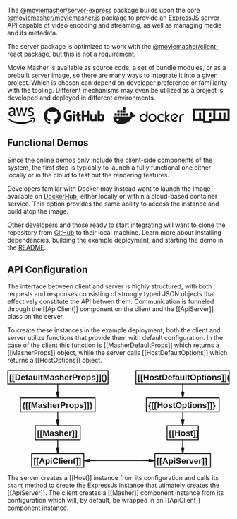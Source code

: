 The [@moviemasher/server-express](https://www.npmjs.com/package/@moviemasher/server-express)
package builds upon the core [@moviemasher/moviemasher.js](https://www.npmjs.com/package/@moviemasher/moviemasher.js) package to provide an [ExpressJS](https://expressjs.com) server API capable of video encoding and streaming, as well as managing media and its metadata. 

The server package is optimized to work with the [@moviemasher/client-react](https://www.npmjs.com/package/@moviemasher/client-react) package, but this is not a requirement. 



Movie Masher is available as source code, a set of bundle modules, or as a prebuilt server image, so there are many ways to integrate it into a given project. Which is chosen can depend on developer preference or familiarity with the tooling. Different mechanisms may even be utilized as a project is developed and deployed in different environments.

<!-- MAGIC:START (COLORSVG:replacements=black&src=../svg/third-party.svg) -->
<svg width="640" height="48" xmlns="http://www.w3.org/2000/svg" xmlns:xlink="http://www.w3.org/1999/xlink" viewbox="0 0 640 48" class='diagram'>
<path d="M 129.45 0.00 C 115.98 0.00 105.06 10.89 105.06 24.33 L 105.06 24.33 C 105.05 34.81 111.77 44.11 121.74 47.42 C 122.96 47.63 123.42 46.90 123.42 46.26 C 123.42 45.68 123.38 43.77 123.38 41.73 C 117.26 42.86 115.67 40.24 115.18 38.87 C 114.91 38.17 113.72 36.01 112.68 35.43 C 111.83 34.98 110.61 33.85 112.65 33.82 C 114.57 33.79 115.94 35.59 116.40 36.32 C 118.60 40.00 122.11 38.96 123.51 38.32 C 123.72 36.74 124.36 35.68 125.06 35.07 C 119.63 34.46 113.96 32.36 113.96 23.06 C 113.96 20.41 114.91 18.22 116.46 16.51 C 116.22 15.91 115.37 13.41 116.71 10.07 C 116.71 10.07 118.75 9.43 123.42 12.56 L 123.42 12.56 C 125.40 12.01 127.45 11.74 129.52 11.74 C 131.59 11.74 133.66 12.01 135.61 12.56 C 140.28 9.40 142.32 10.07 142.32 10.07 C 143.66 13.41 142.81 15.91 142.57 16.52 C 144.12 18.22 145.07 20.38 145.07 23.06 C 145.07 32.39 139.37 34.46 133.94 35.07 C 134.82 35.83 135.58 37.29 135.58 39.57 C 135.58 42.83 135.55 45.44 135.55 46.26 C 135.55 46.90 136.01 47.66 137.23 47.42 L 137.23 47.42 C 147.16 44.07 153.85 34.79 153.85 24.33 C 153.85 10.89 142.93 0.00 129.45 0.00 Z M 129.45 0.00" stroke="none" fill="currentColor"  />
<path d="M 184.91 21.46 L 175.09 21.46 C 174.84 21.46 174.63 21.67 174.63 21.92 L 174.63 26.71 C 174.63 26.96 174.84 27.17 175.09 27.17 L 178.92 27.17 L 178.92 33.11 C 178.92 33.11 178.06 33.41 175.69 33.41 C 172.88 33.41 168.96 32.38 168.96 23.79 C 168.96 15.20 173.04 14.07 176.87 14.07 C 180.19 14.07 181.62 14.65 182.53 14.93 C 182.81 15.01 183.08 14.73 183.08 14.48 L 184.17 9.85 C 184.17 9.73 184.13 9.59 184.00 9.50 C 183.63 9.23 181.37 7.98 175.69 7.98 C 169.13 7.98 162.41 10.76 162.41 24.13 C 162.41 37.50 170.11 39.49 176.59 39.49 C 181.96 39.49 185.22 37.20 185.22 37.20 C 185.35 37.13 185.37 36.94 185.37 36.85 L 185.37 21.92 C 185.37 21.67 185.16 21.46 184.91 21.46" stroke="none" fill="currentColor"  />
<path d="M 235.50 9.58 C 235.50 9.32 235.30 9.12 235.05 9.12 L 229.52 9.12 C 229.27 9.12 229.06 9.32 229.06 9.58 C 229.06 9.58 229.06 20.23 229.06 20.23 L 220.45 20.23 L 220.45 9.58 C 220.45 9.32 220.24 9.12 219.99 9.12 L 214.46 9.12 C 214.21 9.12 214.01 9.32 214.01 9.58 L 214.01 38.43 C 214.01 38.68 214.21 38.89 214.46 38.89 L 219.99 38.89 C 220.24 38.89 220.45 38.68 220.45 38.43 L 220.45 26.09 L 229.06 26.09 C 229.06 26.09 229.05 38.43 229.05 38.43 C 229.05 38.68 229.25 38.89 229.51 38.89 L 235.05 38.89 C 235.30 38.89 235.50 38.68 235.50 38.43 Z M 235.50 9.58" stroke="none" fill="currentColor"  />
<path d="M 195.34 13.36 C 195.34 11.38 193.75 9.77 191.78 9.77 C 189.81 9.77 188.21 11.38 188.21 13.36 C 188.21 15.35 189.81 16.96 191.78 16.96 C 193.75 16.96 195.34 15.35 195.34 13.36" stroke="none" fill="currentColor"  />
<path d="M 194.95 32.34 L 194.95 19.03 C 194.95 18.77 194.74 18.57 194.49 18.57 L 188.98 18.57 C 188.73 18.57 188.50 18.83 188.50 19.08 L 188.50 38.16 C 188.50 38.72 188.85 38.88 189.30 38.88 L 194.27 38.88 C 194.81 38.88 194.95 38.62 194.95 38.15 Z M 194.95 32.34" stroke="none" fill="currentColor"  />
<path d="M 256.51 18.61 L 251.02 18.61 C 250.77 18.61 250.57 18.82 250.57 19.07 L 250.57 33.22 C 250.57 33.22 249.17 34.23 247.20 34.23 C 245.22 34.23 244.69 33.34 244.69 31.41 L 244.69 19.07 C 244.69 18.82 244.49 18.61 244.24 18.61 L 238.67 18.61 C 238.42 18.61 238.21 18.82 238.21 19.07 L 238.21 32.34 C 238.21 38.08 241.42 39.48 245.83 39.48 C 249.45 39.48 252.36 37.49 252.36 37.49 C 252.36 37.49 252.50 38.54 252.57 38.66 C 252.63 38.79 252.79 38.91 252.97 38.91 L 256.51 38.90 C 256.76 38.90 256.97 38.69 256.97 38.44 L 256.97 19.07 C 256.97 18.82 256.76 18.61 256.51 18.61" stroke="none" fill="currentColor"  />
<path d="M 269.34 34.22 C 267.43 34.16 266.14 33.30 266.14 33.30 L 266.14 24.16 C 266.14 24.16 267.42 23.38 268.98 23.24 C 270.95 23.07 272.86 23.66 272.86 28.36 C 272.86 33.32 272.00 34.30 269.34 34.22 M 271.50 17.96 C 268.38 17.96 266.27 19.35 266.27 19.35 L 266.27 9.58 C 266.27 9.32 266.06 9.12 265.81 9.12 L 260.27 9.12 C 260.01 9.12 259.81 9.32 259.81 9.58 L 259.81 38.43 C 259.81 38.68 260.01 38.89 260.27 38.89 L 264.11 38.89 C 264.29 38.89 264.42 38.80 264.51 38.64 C 264.61 38.49 264.75 37.31 264.75 37.31 C 264.75 37.31 267.01 39.46 271.30 39.46 C 276.34 39.46 279.23 36.91 279.23 28.02 C 279.23 19.12 274.62 17.96 271.50 17.96" stroke="none" fill="currentColor"  />
<path d="M 210.83 18.56 L 206.69 18.56 C 206.69 18.56 206.68 13.10 206.68 13.10 C 206.68 12.89 206.57 12.79 206.33 12.79 L 200.68 12.79 C 200.46 12.79 200.34 12.89 200.34 13.10 L 200.34 18.74 C 200.34 18.74 197.51 19.42 197.32 19.48 C 197.13 19.53 196.99 19.71 196.99 19.92 L 196.99 23.47 C 196.99 23.72 197.20 23.93 197.45 23.93 L 200.34 23.93 L 200.34 32.46 C 200.34 38.80 204.80 39.43 207.81 39.43 C 209.19 39.43 210.83 38.98 211.10 38.89 C 211.27 38.82 211.36 38.66 211.36 38.47 L 211.37 34.57 C 211.37 34.31 211.15 34.11 210.91 34.11 C 210.67 34.11 210.05 34.21 209.41 34.21 C 207.38 34.21 206.69 33.26 206.69 32.04 C 206.69 30.82 206.69 23.93 206.69 23.93 L 210.83 23.93 C 211.08 23.93 211.29 23.72 211.29 23.47 L 211.29 19.02 C 211.29 18.77 211.08 18.56 210.83 18.56" stroke="none" fill="currentColor"  />
<path d="M 318.03 38.24 C 316.17 38.24 314.48 36.71 314.48 34.83 C 314.48 32.95 316.01 31.42 318.03 31.42 C 320.06 31.42 321.58 32.95 321.58 34.83 C 321.58 36.71 319.89 38.24 318.03 38.24 Z M 361.64 19.63 C 361.30 16.90 359.61 14.68 357.42 12.98 L 356.57 12.29 L 355.89 13.15 C 354.54 14.68 354.04 17.41 354.20 19.46 C 354.37 21.00 354.88 22.54 355.73 23.73 C 355.05 24.07 354.20 24.41 353.53 24.76 C 352.01 25.27 350.49 25.44 348.97 25.44 L 305.19 25.44 L 305.02 26.46 C 304.68 29.71 305.19 33.12 306.54 36.20 L 307.22 37.39 L 307.22 37.56 C 311.27 44.39 318.54 47.46 326.49 47.46 C 341.70 47.46 354.20 40.81 360.12 26.46 C 364.01 26.63 367.90 25.61 369.75 21.85 L 370.26 21.00 L 369.42 20.49 C 367.22 19.12 364.18 18.95 361.64 19.63 Z M 339.84 16.90 L 333.25 16.90 L 333.25 23.56 L 339.84 23.56 L 339.84 16.90 Z M 339.84 8.54 L 333.25 8.54 L 333.25 15.20 L 339.84 15.20 L 339.84 8.54 Z M 339.84 0.00 L 333.25 0.00 L 333.25 6.66 L 339.84 6.66 L 339.84 0.00 Z M 347.95 16.90 L 341.36 16.90 L 341.36 23.56 L 347.95 23.56 L 347.95 16.90 Z M 323.44 16.90 L 316.85 16.90 L 316.85 23.56 L 323.44 23.56 L 323.44 16.90 Z M 331.72 16.90 L 325.13 16.90 L 325.13 23.56 L 331.72 23.56 L 331.72 16.90 Z M 315.33 16.90 L 308.74 16.90 L 308.74 23.56 L 315.33 23.56 L 315.33 16.90 Z M 331.72 8.54 L 325.13 8.54 L 325.13 15.20 L 331.72 15.20 L 331.72 8.54 Z M 323.44 8.54 L 316.85 8.54 L 316.85 15.20 L 323.44 15.20 L 323.44 8.54 Z M 323.44 8.54" stroke="none" fill="currentColor"  />
<path d="M 475.56 34.15 C 478.44 31.59 481.31 29.20 484.18 26.63 C 485.20 25.78 486.21 24.93 487.22 23.90 C 486.38 22.88 485.20 22.20 484.01 21.68 C 481.82 20.83 479.62 21.17 477.42 22.37 C 474.72 23.90 473.53 26.46 473.70 29.54 C 473.70 30.73 474.04 31.93 474.72 32.95 C 475.22 33.46 475.39 33.81 475.56 34.15 M 478.94 36.54 C 480.29 37.05 481.98 37.05 483.51 36.71 C 484.18 36.37 486.21 35.51 486.89 35.68 L 487.22 35.68 C 487.73 35.85 488.07 36.20 488.24 36.71 C 488.75 37.73 488.58 38.76 487.56 39.27 L 487.22 39.44 C 483.51 41.66 479.62 41.32 475.90 39.27 C 474.21 38.24 472.86 36.88 471.84 35.17 L 471.67 34.83 C 469.31 30.73 469.65 26.29 472.35 22.37 C 473.20 21.00 474.55 19.98 475.90 19.12 L 476.41 18.78 C 479.96 16.73 483.68 16.90 487.22 18.61 C 489.08 19.63 490.77 21.00 491.79 22.88 L 491.96 23.22 C 492.80 24.59 491.79 25.78 490.60 26.63 L 487.06 29.71 C 484.01 32.10 481.48 34.32 478.94 36.54 Z M 506.49 17.76 L 506.83 17.76 C 508.01 17.76 508.86 18.61 508.86 19.81 C 508.86 21.51 507.34 21.85 505.99 21.85 C 504.30 21.85 502.61 22.88 501.42 24.07 C 499.90 25.61 499.23 27.49 499.23 29.54 L 499.23 39.10 C 499.23 40.12 498.55 41.15 497.37 41.15 L 497.03 41.15 C 495.84 41.15 495.17 40.29 495.17 39.10 L 495.17 29.02 C 495.17 25.10 497.03 22.02 500.07 19.81 C 502.27 18.44 504.30 17.76 506.49 17.76 Z M 458.15 24.41 L 462.72 19.81 C 463.22 19.46 464.74 17.59 465.42 17.59 L 466.10 17.59 C 466.94 17.76 467.62 18.27 467.62 19.29 L 467.62 19.63 C 467.62 20.32 466.77 21.00 466.43 21.51 C 465.59 22.54 464.58 23.39 463.73 24.41 L 459.00 29.20 L 465.08 35.34 L 466.77 37.05 L 467.45 37.73 C 467.62 38.07 467.79 38.24 467.79 38.59 L 467.79 39.10 C 467.62 39.95 466.94 40.63 466.10 40.63 L 465.76 40.63 C 465.08 40.63 464.41 39.95 463.90 39.44 C 463.05 38.59 462.04 37.73 461.20 36.71 L 458.15 33.81 L 458.15 38.59 C 458.15 39.61 457.48 40.63 456.29 40.63 L 455.96 40.63 C 454.77 40.63 454.10 39.78 454.10 38.59 L 454.10 12.29 C 454.10 11.27 454.77 10.41 455.96 10.41 L 456.29 10.41 C 457.48 10.41 458.15 11.27 458.15 12.29 L 458.15 24.41 Z M 445.65 21.85 C 445.14 21.51 443.96 21.51 443.28 21.51 C 440.07 21.34 437.70 23.22 436.35 26.12 C 435.84 27.15 435.67 28.17 435.67 29.37 C 435.67 32.78 437.36 35.17 440.41 36.54 C 441.42 37.05 442.94 37.22 444.12 37.22 C 445.14 37.22 446.66 36.54 447.50 36.20 L 448.35 36.20 C 449.19 36.37 449.87 36.88 449.87 37.90 L 449.87 38.24 C 449.87 40.63 445.48 41.15 443.96 41.32 C 438.21 41.66 433.81 38.42 432.12 32.95 C 431.79 31.93 431.79 31.07 431.79 30.05 L 431.79 29.20 C 431.79 24.93 433.81 21.51 437.53 19.46 C 439.22 18.44 441.08 17.93 443.11 17.93 L 443.96 17.93 C 445.98 17.93 448.01 18.44 449.70 19.63 L 449.87 19.81 L 450.04 19.98 C 450.21 20.32 450.38 20.66 450.38 21.00 L 450.38 21.34 C 450.38 22.37 449.70 22.88 448.69 23.05 L 448.52 23.05 C 447.34 22.71 445.98 22.02 445.65 21.85 Z M 410.15 29.20 C 410.15 32.10 411.67 34.32 414.04 35.85 C 415.22 36.54 416.57 36.88 417.93 36.88 C 420.80 36.88 423.00 35.34 424.52 32.95 C 425.19 31.76 425.53 30.39 425.53 29.02 C 425.53 26.29 424.18 24.07 421.98 22.54 C 420.80 21.68 419.28 21.34 417.93 21.34 C 414.71 21.34 412.35 23.05 411.00 25.95 C 410.15 27.15 410.15 28.17 410.15 29.20 Z M 417.25 17.59 L 417.76 17.59 C 422.32 17.59 425.70 19.81 427.90 23.73 C 428.74 25.27 429.25 26.98 429.25 28.85 L 429.25 29.71 C 429.25 33.98 427.22 37.39 423.50 39.44 C 421.81 40.46 419.95 40.98 417.93 40.98 L 417.08 40.98 C 412.86 40.98 409.47 38.93 407.45 35.17 C 406.43 33.46 405.93 31.59 405.93 29.54 L 405.93 28.68 C 405.93 24.41 407.95 21.00 411.67 18.95 C 413.53 18.10 415.22 17.59 417.25 17.59 Z M 384.46 29.20 C 384.46 32.27 385.98 34.66 388.69 36.02 C 389.70 36.54 390.88 36.88 392.23 36.88 C 395.28 36.88 397.47 35.51 399.00 32.95 C 399.67 31.76 400.01 30.39 400.01 29.02 C 400.01 26.29 398.83 24.24 396.63 22.71 C 395.28 21.85 393.92 21.34 392.23 21.34 C 389.02 21.34 386.66 23.05 385.30 25.95 C 384.80 27.15 384.46 28.17 384.46 29.20 Z M 400.01 20.49 L 400.01 12.12 C 400.01 11.10 400.69 10.07 401.87 10.07 L 402.21 10.07 C 403.39 10.07 404.07 10.93 404.07 12.12 L 404.07 29.71 C 404.07 33.98 402.04 37.39 398.32 39.44 C 396.63 40.46 394.77 40.98 392.74 40.98 L 391.90 40.98 C 387.67 40.98 384.29 38.93 382.26 35.17 C 381.25 33.46 380.74 31.59 380.74 29.54 L 380.74 28.68 C 380.74 24.41 382.77 21.00 386.49 18.95 C 388.18 17.93 390.04 17.41 392.07 17.41 L 392.91 17.41 C 395.45 17.59 397.98 18.61 400.01 20.49 Z M 400.01 20.49" stroke="none" fill="currentColor"  />
<path d="M 534.55 3.23 L 639.97 3.23 L 639.97 38.37 L 587.26 38.37 L 587.26 44.23 L 563.83 44.23 L 563.83 38.37 L 534.55 38.37 L 534.55 3.23 Z M 540.40 32.52 L 552.12 32.52 L 552.12 14.95 L 557.97 14.95 L 557.97 32.52 L 563.83 32.52 L 563.83 9.09 L 540.40 9.09 L 540.40 32.52 Z M 569.69 9.09 L 569.69 38.37 L 581.40 38.37 L 581.40 32.52 L 593.12 32.52 L 593.12 9.09 L 569.69 9.09 Z M 581.40 14.95 L 587.26 14.95 L 587.26 26.66 L 581.40 26.66 L 581.40 14.95 Z M 598.97 9.09 L 598.97 32.52 L 610.69 32.52 L 610.69 14.95 L 616.55 14.95 L 616.55 32.52 L 622.40 32.52 L 622.40 14.95 L 628.26 14.95 L 628.26 32.52 L 634.12 32.52 L 634.12 9.09 L 598.97 9.09 Z M 598.97 9.09" stroke="none" fill="currentColor"  />
<path d="M 22.37 17.24 C 22.37 18.21 22.47 19.01 22.66 19.59 C 22.87 20.17 23.13 20.80 23.50 21.49 C 23.63 21.70 23.69 21.91 23.69 22.10 C 23.69 22.36 23.53 22.62 23.19 22.89 L 21.52 24.00 C 21.29 24.15 21.05 24.23 20.84 24.23 C 20.57 24.23 20.31 24.10 20.04 23.86 C 19.68 23.47 19.36 23.05 19.09 22.62 C 18.83 22.17 18.57 21.67 18.28 21.07 C 16.22 23.49 13.63 24.71 10.51 24.71 C 8.30 24.71 6.53 24.08 5.24 22.81 C 3.94 21.54 3.28 19.85 3.28 17.74 C 3.28 15.50 4.07 13.67 5.68 12.30 C 7.29 10.93 9.43 10.24 12.15 10.24 C 13.05 10.24 13.97 10.32 14.95 10.45 C 15.93 10.59 16.93 10.80 17.99 11.03 L 17.99 9.11 C 17.99 7.10 17.56 5.70 16.74 4.88 C 15.90 4.07 14.47 3.67 12.44 3.67 C 11.52 3.67 10.57 3.77 9.59 4.01 C 8.61 4.25 7.66 4.54 6.74 4.91 C 6.32 5.09 6.00 5.20 5.82 5.25 C 5.63 5.31 5.50 5.33 5.39 5.33 C 5.02 5.33 4.84 5.07 4.84 4.51 L 4.84 3.22 C 4.84 2.80 4.89 2.48 5.02 2.30 C 5.16 2.11 5.39 1.93 5.76 1.74 C 6.69 1.27 7.80 0.87 9.09 0.55 C 10.38 0.21 11.76 0.05 13.21 0.05 C 16.35 0.05 18.65 0.77 20.12 2.19 C 21.58 3.62 22.31 5.78 22.31 8.69 L 22.31 17.24 Z M 11.65 21.25 C 12.52 21.25 13.42 21.09 14.37 20.78 C 15.32 20.46 16.16 19.88 16.88 19.09 C 17.30 18.58 17.62 18.03 17.77 17.40 C 17.93 16.76 18.04 16.00 18.04 15.10 L 18.04 13.99 C 17.27 13.81 16.45 13.65 15.61 13.54 C 14.77 13.44 13.95 13.38 13.13 13.38 C 11.36 13.38 10.07 13.73 9.20 14.44 C 8.32 15.15 7.90 16.16 7.90 17.48 C 7.90 18.72 8.22 19.64 8.88 20.27 C 9.51 20.93 10.44 21.25 11.65 21.25 Z M 32.85 24.10 C 32.37 24.10 32.06 24.02 31.84 23.84 C 31.63 23.68 31.45 23.31 31.29 22.81 L 25.09 2.40 C 24.93 1.87 24.85 1.53 24.85 1.35 C 24.85 0.92 25.06 0.69 25.48 0.69 L 28.07 0.69 C 28.57 0.69 28.91 0.77 29.10 0.95 C 29.31 1.11 29.47 1.48 29.63 1.98 L 34.06 19.46 L 38.18 1.98 C 38.31 1.45 38.47 1.11 38.68 0.95 C 38.89 0.79 39.26 0.69 39.74 0.69 L 41.85 0.69 C 42.35 0.69 42.69 0.77 42.91 0.95 C 43.12 1.11 43.30 1.48 43.41 1.98 L 47.58 19.67 L 52.14 1.98 C 52.30 1.45 52.49 1.11 52.67 0.95 C 52.88 0.79 53.23 0.69 53.70 0.69 L 56.16 0.69 C 56.58 0.69 56.82 0.90 56.82 1.35 C 56.82 1.48 56.79 1.61 56.76 1.77 C 56.74 1.93 56.69 2.14 56.58 2.43 L 50.22 22.83 C 50.06 23.36 49.87 23.71 49.66 23.86 C 49.45 24.02 49.11 24.13 48.66 24.13 L 46.39 24.13 C 45.89 24.13 45.55 24.05 45.33 23.86 C 45.12 23.68 44.94 23.34 44.83 22.81 L 40.74 5.78 L 36.68 22.78 C 36.54 23.31 36.39 23.65 36.17 23.84 C 35.96 24.02 35.59 24.10 35.12 24.10 L 32.85 24.10 Z M 66.77 24.81 C 65.40 24.81 64.02 24.66 62.70 24.34 C 61.38 24.02 60.35 23.68 59.67 23.28 C 59.25 23.05 58.96 22.78 58.85 22.54 C 58.74 22.31 58.69 22.04 58.69 21.80 L 58.69 20.46 C 58.69 19.90 58.90 19.64 59.30 19.64 C 59.46 19.64 59.62 19.67 59.77 19.72 C 59.93 19.77 60.17 19.88 60.43 19.98 C 61.33 20.38 62.31 20.70 63.34 20.91 C 64.39 21.12 65.42 21.22 66.48 21.22 C 68.14 21.22 69.44 20.93 70.33 20.35 C 71.23 19.77 71.71 18.93 71.71 17.85 C 71.71 17.11 71.47 16.50 70.99 16.00 C 70.52 15.50 69.62 15.05 68.33 14.62 L 64.50 13.44 C 62.57 12.83 61.15 11.93 60.28 10.74 C 59.40 9.58 58.96 8.29 58.96 6.92 C 58.96 5.81 59.19 4.83 59.67 3.99 C 60.14 3.14 60.78 2.40 61.57 1.82 C 62.36 1.21 63.26 0.77 64.31 0.45 C 65.37 0.13 66.48 0.00 67.64 0.00 C 68.22 0.00 68.83 0.03 69.41 0.11 C 70.02 0.18 70.57 0.29 71.13 0.40 C 71.65 0.53 72.15 0.66 72.63 0.82 C 73.11 0.98 73.47 1.14 73.74 1.29 C 74.11 1.50 74.37 1.72 74.53 1.95 C 74.69 2.16 74.77 2.46 74.77 2.82 L 74.77 4.07 C 74.77 4.62 74.56 4.91 74.16 4.91 C 73.95 4.91 73.61 4.80 73.16 4.59 C 71.65 3.91 69.96 3.56 68.09 3.56 C 66.58 3.56 65.40 3.80 64.58 4.30 C 63.76 4.80 63.34 5.57 63.34 6.65 C 63.34 7.39 63.60 8.03 64.13 8.53 C 64.66 9.03 65.63 9.53 67.03 9.98 L 70.78 11.17 C 72.68 11.77 74.06 12.62 74.87 13.70 C 75.69 14.78 76.09 16.02 76.09 17.40 C 76.09 18.53 75.85 19.56 75.40 20.46 C 74.93 21.36 74.29 22.15 73.47 22.78 C 72.66 23.44 71.68 23.92 70.54 24.26 C 69.36 24.63 68.12 24.81 66.77 24.81 Z M 66.77 24.81" stroke="none" fill="currentColor"  />
<path d="M 71.76 37.64 C 63.07 44.06 50.46 47.46 39.61 47.46 C 24.40 47.46 10.70 41.84 0.35 32.50 C -0.47 31.76 0.27 30.75 1.25 31.33 C 12.44 37.83 26.25 41.76 40.53 41.76 C 50.16 41.76 60.75 39.76 70.49 35.64 C 71.94 34.98 73.18 36.59 71.76 37.64 Z M 71.76 37.64" stroke="none" fill="currentColor"  />
<path d="M 75.38 33.53 C 74.27 32.10 68.04 32.84 65.21 33.18 C 64.37 33.29 64.24 32.55 65.00 31.99 C 69.96 28.51 78.12 29.51 79.07 30.67 C 80.02 31.86 78.81 40.02 74.16 43.93 C 73.45 44.53 72.76 44.22 73.08 43.43 C 74.13 40.81 76.48 34.92 75.38 33.53 Z M 75.38 33.53" stroke="none" fill="currentColor"  />
</svg>
<!-- MAGIC:END -->

## Functional Demos

Since the online demos only include the client-side components of the system, the first step is typically to launch a fully functional one either locally or in the cloud to test out the rendering features.


Developers familar with Docker may instead want to launch the image available on
[DockerHub](https://hub.docker.com/r/moviemasher/moviemasher.js/), either locally or within a cloud-based container service. This option provides the same ability to access the instance and build atop the image.

Other developers and those ready to start integrating will want to clone the repository from
[GitHub](https://github.com/moviemasher/moviemasher.js) to their local machine. Learn more about installing dependencies, building the example deployment, and starting the demo in the [README](index.html#Development).

## API Configuration

The interface between client and server is highly structured, with both requests and responses consisting of strongly typed JSON objects that effectively constitute the API betwen them. Communication is funneled through the [[ApiClient]] component on the client and the [[ApiServer]] class on the server.

To create these instances in the example deployment, both the client and server utilize functions that provide them with default configuration. In the case of the client this function is [[MasherDefaultProps]] which returns a [[MasherProps]] object, while the server calls [[HostDefaultOptions]] which returns a [[HostOptions]] object.

<!-- MAGIC:START (COLORSVG:replacements=black&src=../svg/client-server-options.svg) -->
<svg width="640" height="280" xmlns="http://www.w3.org/2000/svg" xmlns:xlink="http://www.w3.org/1999/xlink" viewbox="0 0 640 280" class='diagram'>
<path d="M 145.00 60.00 L 145.00 63.10 M 141.41 63.10 L 148.59 63.10 L 145.00 80.00 Z M 141.41 63.10" stroke-width="2.50" stroke="currentColor" stroke-linecap="round" stroke-linejoin="round" fill="currentColor"  />
<path d="M 145.00 40.00 L 145.00 80.00" stroke-width="2.50" stroke="currentColor" stroke-linecap="round" stroke-linejoin="round" fill="none"  />
<path d="M 370.00 0.00 L 640.00 0.00 L 640.00 40.00 L 370.00 40.00 Z M 370.00 0.00" stroke-width="2.50" stroke="currentColor" stroke-linecap="round" stroke-linejoin="round" fill="none"  />
<text x="375.25" y="29.73" font-family="Helvetica" font-size="24.00px" fill="currentColor" opacity="1.00" font-weight="bold" >[[HostDefaultOptions]]()</text>
<path d="M 400.17 80.00 L 610.00 80.00 L 610.00 120.00 L 400.17 120.00 Z M 400.17 80.00" stroke-width="2.50" stroke="currentColor" stroke-linecap="round" stroke-linejoin="round" fill="none"  />
<text x="405.42" y="109.73" font-family="Helvetica" font-size="24.00px" fill="currentColor" opacity="1.00" font-weight="bold" >{[[HostOptions]]}</text>
<path d="M 460.00 160.00 L 550.00 160.00 L 550.00 200.00 L 460.00 200.00 Z M 460.00 160.00" stroke-width="2.50" stroke="currentColor" stroke-linecap="round" stroke-linejoin="round" fill="none"  />
<text x="465.25" y="189.73" font-family="Helvetica" font-size="24.00px" fill="currentColor" opacity="1.00" font-weight="bold" >[[Host]]</text>
<path d="M 80.33 160.00 L 209.67 160.00 L 209.67 200.00 L 80.33 200.00 Z M 80.33 160.00" stroke-width="2.50" stroke="currentColor" stroke-linecap="round" stroke-linejoin="round" fill="none"  />
<text x="85.58" y="189.73" font-family="Helvetica" font-size="24.00px" fill="currentColor" opacity="1.00" font-weight="bold" >[[Masher]]</text>
<path d="M 425.00 240.00 L 585.00 240.00 L 585.00 280.00 L 425.00 280.00 Z M 425.00 240.00" stroke-width="2.50" stroke="currentColor" stroke-linecap="round" stroke-linejoin="round" fill="none"  />
<text x="430.25" y="269.73" font-family="Helvetica" font-size="24.00px" fill="currentColor" opacity="1.00" font-weight="bold" >[[ApiServer]]</text>
<path d="M 145.00 220.00 L 145.00 223.10 M 141.41 223.10 L 148.59 223.10 L 145.00 240.00 Z M 141.41 223.10" stroke-width="2.50" stroke="currentColor" stroke-linecap="round" stroke-linejoin="round" fill="currentColor"  />
<path d="M 145.00 200.00 L 145.00 240.00" stroke-width="2.50" stroke="currentColor" stroke-linecap="round" stroke-linejoin="round" fill="none"  />
<path d="M 0.00 0.00 L 290.00 0.00 L 290.00 40.00 L 0.00 40.00 Z M 0.00 0.00" stroke-width="2.50" stroke="currentColor" stroke-linecap="round" stroke-linejoin="round" fill="none"  />
<text x="5.25" y="29.73" font-family="Helvetica" font-size="24.00px" fill="currentColor" opacity="1.00" font-weight="bold" >[[DefaultMasherProps]]()</text>
<path d="M 37.54 80.00 L 252.46 80.00 L 252.46 120.00 L 37.54 120.00 Z M 37.54 80.00" stroke-width="2.50" stroke="currentColor" stroke-linecap="round" stroke-linejoin="round" fill="none"  />
<text x="42.79" y="109.73" font-family="Helvetica" font-size="24.00px" fill="currentColor" opacity="1.00" font-weight="bold" >{[[MasherProps]]}</text>
<path d="M 505.00 220.00 L 505.00 223.10 M 501.41 223.10 L 508.59 223.10 L 505.00 240.00 Z M 501.41 223.10" stroke-width="2.50" stroke="currentColor" stroke-linecap="round" stroke-linejoin="round" fill="currentColor"  />
<path d="M 505.00 200.00 L 505.00 240.00" stroke-width="2.50" stroke="currentColor" stroke-linecap="round" stroke-linejoin="round" fill="none"  />
<path d="M 145.00 140.00 L 145.00 143.10 M 141.41 143.10 L 148.59 143.10 L 145.00 160.00 Z M 141.41 143.10" stroke-width="2.50" stroke="currentColor" stroke-linecap="round" stroke-linejoin="round" fill="currentColor"  />
<path d="M 145.00 120.00 L 145.00 160.00" stroke-width="2.50" stroke="currentColor" stroke-linecap="round" stroke-linejoin="round" fill="none"  />
<path d="M 505.04 60.00 L 505.05 63.10 M 501.46 63.11 L 508.64 63.09 L 505.08 80.00 Z M 501.46 63.11" stroke-width="2.50" stroke="currentColor" stroke-linecap="round" stroke-linejoin="round" fill="currentColor"  />
<path d="M 505.00 40.00 L 505.08 80.00" stroke-width="2.50" stroke="currentColor" stroke-linecap="round" stroke-linejoin="round" fill="none"  />
<path d="M 505.04 140.00 L 505.04 143.10 M 501.44 143.09 L 508.63 143.11 L 505.00 160.00 Z M 501.44 143.09" stroke-width="2.50" stroke="currentColor" stroke-linecap="round" stroke-linejoin="round" fill="currentColor"  />
<path d="M 505.08 120.00 L 505.00 160.00" stroke-width="2.50" stroke="currentColor" stroke-linecap="round" stroke-linejoin="round" fill="none"  />
<path d="M 70.00 240.00 L 220.00 240.00 L 220.00 280.00 L 70.00 280.00 Z M 70.00 240.00" stroke-width="2.50" stroke="currentColor" stroke-linecap="round" stroke-linejoin="round" fill="none"  />
<text x="75.25" y="269.73" font-family="Helvetica" font-size="24.00px" fill="currentColor" opacity="1.00" font-weight="bold" >[[ApiClient]]</text>
<path d="M 392.40 260.00 L 408.10 260.00 M 408.10 263.59 L 408.10 256.41 L 425.00 260.00 Z M 408.10 263.59" stroke-width="2.50" stroke="currentColor" stroke-linecap="round" stroke-linejoin="round" fill="currentColor"  />
<path d="M 252.60 260.00 L 236.90 260.00 M 236.90 256.41 L 236.90 263.59 L 220.00 260.00 Z M 236.90 256.41" stroke-width="2.50" stroke="currentColor" stroke-linecap="round" stroke-linejoin="round" fill="currentColor"  />
<path d="M 425.00 260.00 L 220.00 260.00" stroke-width="2.50" stroke="currentColor" stroke-linecap="round" stroke-linejoin="round" fill="none"  />
</svg>
<!-- MAGIC:END -->

The server creates a [[Host]] instance from its configuration and calls its `start` method to create the ExpressJs instance that utimately creates the [[ApiServer]]. The client creates a [[Masher]] component instance from its configuration which will, by default, be wrapped in an [[ApiClient]] component instance.
